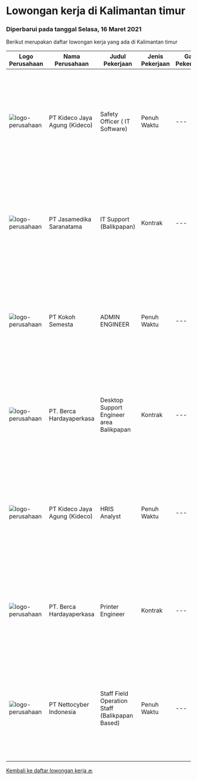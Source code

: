 
  # Lowongan kerja di Kalimantan timur

  ### Diperbarui pada tanggal Selasa, 16 Maret 2021

  Berikut merupakan daftar lowongan kerja yang ada di Kalimantan timur

  |Logo Perusahaan | Nama Perusahaan | Judul Pekerjaan | Jenis Pekerjaan | Gaji Pekerjaan | Lokasi | Deskripsi | Tanggal diunggah | Pranala |
  | -------------- | --------------- | --------------- | --------- | --------- | -------------- | ------- | ----------- | ----------- |
  |![logo-perusahaan](https://image-service-cdn.seek.com.au/67130d3f14c1e2e78cc4c28fd34958c59b861449/ee4dce1061f3f616224767ad58cb2fc751b8d2dc)|PT Kideco Jaya Agung (Kideco)|Safety Officer ( IT Software)|Penuh Waktu|---|Balikpapan|o  Candidate must possess at least bachelor degree in IT (IPK Minimal 3,0)o  Minimal 1 years experience in IT (Programmer, Software Developer, ect)o ...|Sabtu, 13 Maret 2021|https://www.jobstreet.co.id/id/job/safety-officer-it-software-3480473?token=0~cef29a36-a38b-438c-8b0d-b89ea6a73978&sectionRank=1&jobId=jobstreet-id-job-3480473|
|![logo-perusahaan](https://image-service-cdn.seek.com.au/734f8c057f6a5e8a9a19a02418d540024c020707/ee4dce1061f3f616224767ad58cb2fc751b8d2dc)|PT Jasamedika Saranatama|IT Support (Balikpapan)|Kontrak|---|Balikpapan|Job Description: Merancang instalasi, konfigurasi, monitoring dan evaluasi infrastruktur IT (Software, Hardware dan jaringan) Meningkatkan kualitas...|Rabu, 10 Maret 2021|https://www.jobstreet.co.id/id/job/it-support-balikpapan-3477785?token=0~cef29a36-a38b-438c-8b0d-b89ea6a73978&sectionRank=2&jobId=jobstreet-id-job-3477785|
|![logo-perusahaan](https://image-service-cdn.seek.com.au/4678587a86d269f871cbeda4f9a676994a2f67c6/ee4dce1061f3f616224767ad58cb2fc751b8d2dc)|PT Kokoh Semesta|ADMIN ENGINEER|Penuh Waktu|---|Balikpapan|KUALIFIKASI : Usia Maksimal 30 Tahun Pendidikan Minimum D3 / S1 dari Teknik Komputer atau Ilmu Komputer (Semua Jurusan) Fresh Graduate Welcome atau...|Rabu, 10 Maret 2021|https://www.jobstreet.co.id/id/job/admin-engineer-3478382?token=0~cef29a36-a38b-438c-8b0d-b89ea6a73978&sectionRank=3&jobId=jobstreet-id-job-3478382|
|![logo-perusahaan](https://image-service-cdn.seek.com.au/07808e0e0514b875ff9e370c520f3f76aeab9a82/ee4dce1061f3f616224767ad58cb2fc751b8d2dc)|PT. Berca Hardayaperkasa|Desktop Support Engineer area Balikpapan|Kontrak|---|Kalimantan Timur|Responsibilities : Analyzing, diagnosing, and installation to several areas including desktop hardware, operating systems, application software and...|Sabtu, 06 Maret 2021|https://www.jobstreet.co.id/id/job/desktop-support-engineer-area-balikpapan-3467308?token=0~cef29a36-a38b-438c-8b0d-b89ea6a73978&sectionRank=4&jobId=jobstreet-id-job-3467308|
|![logo-perusahaan](https://image-service-cdn.seek.com.au/67130d3f14c1e2e78cc4c28fd34958c59b861449/ee4dce1061f3f616224767ad58cb2fc751b8d2dc)|PT Kideco Jaya Agung (Kideco)|HRIS Analyst|Penuh Waktu|---|Paser|Requirements:    Candidate must possess at least diploma/ bachelor degree in Information System/ Computer Science Engineering (IPK Minimal 3,0)   ...|Selasa, 02 Maret 2021|https://www.jobstreet.co.id/id/job/hris-analyst-3470802?token=0~cef29a36-a38b-438c-8b0d-b89ea6a73978&sectionRank=5&jobId=jobstreet-id-job-3470802|
|![logo-perusahaan](https://image-service-cdn.seek.com.au/07808e0e0514b875ff9e370c520f3f76aeab9a82/ee4dce1061f3f616224767ad58cb2fc751b8d2dc)|PT. Berca Hardayaperkasa|Printer Engineer|Kontrak|---|Balikpapan|Responsibilities : Analyzing, diagnosing, and installation to several areas including desktop hardware, operating systems, application software and...|Kamis, 25 Februari 2021|https://www.jobstreet.co.id/id/job/printer-engineer-3467307?token=0~cef29a36-a38b-438c-8b0d-b89ea6a73978&sectionRank=6&jobId=jobstreet-id-job-3467307|
|![logo-perusahaan](https://image-service-cdn.seek.com.au/5cb404682aa4a06005e513cff9a29fa3f139140d/ee4dce1061f3f616224767ad58cb2fc751b8d2dc)|PT Nettocyber Indonesia|Staff Field Operation Staff (Balikpapan Based)|Penuh Waktu|---|Balikpapan|Live in Balikpapan  Diploma or Bachelor Degree majoring in Information Technology. Familiar with Microsoft product (Operating System and Microsft...|Selasa, 16 Februari 2021|https://www.jobstreet.co.id/id/job/staff-field-operation-staff-balikpapan-based-3459198?token=0~cef29a36-a38b-438c-8b0d-b89ea6a73978&sectionRank=7&jobId=jobstreet-id-job-3459198|


  [Kembali ke daftar lowongan kerja 🔙](../README.md#daftar-lowongan-kerja)
  